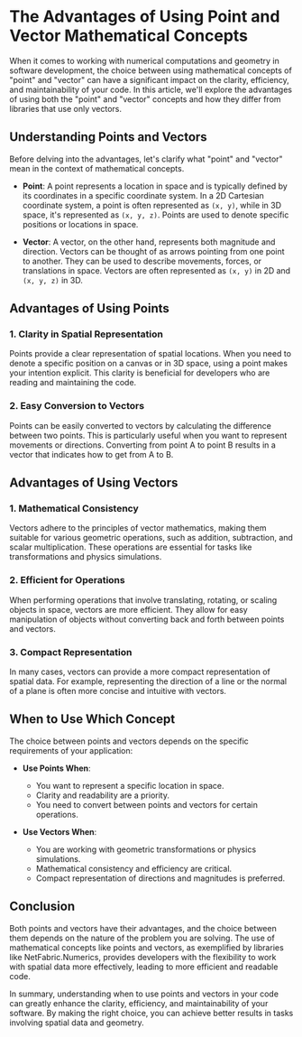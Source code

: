 # The Advantages of Using Point and Vector Mathematical Concepts

When it comes to working with numerical computations and geometry in software development, the choice between using mathematical concepts of "point" and "vector" can have a significant impact on the clarity, efficiency, and maintainability of your code. In this article, we'll explore the advantages of using both the "point" and "vector" concepts and how they differ from libraries that use only vectors.

## Understanding Points and Vectors

Before delving into the advantages, let's clarify what "point" and "vector" mean in the context of mathematical concepts.

- **Point**: A point represents a location in space and is typically defined by its coordinates in a specific coordinate system. In a 2D Cartesian coordinate system, a point is often represented as `(x, y)`, while in 3D space, it's represented as `(x, y, z)`. Points are used to denote specific positions or locations in space.

- **Vector**: A vector, on the other hand, represents both magnitude and direction. Vectors can be thought of as arrows pointing from one point to another. They can be used to describe movements, forces, or translations in space. Vectors are often represented as `(x, y)` in 2D and `(x, y, z)` in 3D.

## Advantages of Using Points

### 1. Clarity in Spatial Representation

Points provide a clear representation of spatial locations. When you need to denote a specific position on a canvas or in 3D space, using a point makes your intention explicit. This clarity is beneficial for developers who are reading and maintaining the code.

### 2. Easy Conversion to Vectors

Points can be easily converted to vectors by calculating the difference between two points. This is particularly useful when you want to represent movements or directions. Converting from point A to point B results in a vector that indicates how to get from A to B.

## Advantages of Using Vectors

### 1. Mathematical Consistency

Vectors adhere to the principles of vector mathematics, making them suitable for various geometric operations, such as addition, subtraction, and scalar multiplication. These operations are essential for tasks like transformations and physics simulations.

### 2. Efficient for Operations

When performing operations that involve translating, rotating, or scaling objects in space, vectors are more efficient. They allow for easy manipulation of objects without converting back and forth between points and vectors.

### 3. Compact Representation

In many cases, vectors can provide a more compact representation of spatial data. For example, representing the direction of a line or the normal of a plane is often more concise and intuitive with vectors.

## When to Use Which Concept

The choice between points and vectors depends on the specific requirements of your application:

- **Use Points When**: 
  - You want to represent a specific location in space.
  - Clarity and readability are a priority.
  - You need to convert between points and vectors for certain operations.

- **Use Vectors When**: 
  - You are working with geometric transformations or physics simulations.
  - Mathematical consistency and efficiency are critical.
  - Compact representation of directions and magnitudes is preferred.

## Conclusion

Both points and vectors have their advantages, and the choice between them depends on the nature of the problem you are solving. The use of mathematical concepts like points and vectors, as exemplified by libraries like NetFabric.Numerics, provides developers with the flexibility to work with spatial data more effectively, leading to more efficient and readable code.

In summary, understanding when to use points and vectors in your code can greatly enhance the clarity, efficiency, and maintainability of your software. By making the right choice, you can achieve better results in tasks involving spatial data and geometry.